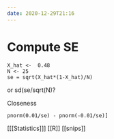 ```yaml
---
date: 2020-12-29T21:16
---
```


# Compute SE

	X_hat <-  0.48
	N <- 25
	se = sqrt(X_hat*(1-X_hat)/N)
or sd(se/sqrt(N)?

Closeness

	pnorm(0.01/se) - pnorm(-0.01/se)]
    
[[[Statistics]]]
[[R]]
[[snips]]